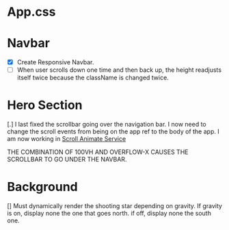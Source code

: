 # App.css

# Navbar

- [x] Create Responsive Navbar.
- [ ] When user scrolls down one time and then back up, the height readjusts itself twice because the className is changed twice.

# Hero Section

[.] I last fixed the scrollbar going over the navigation bar. I now need to change the scroll events from being on the app ref to the body of the app. I am now working in [Scroll Animate Service](../src/services/scrollAnimationService.js)

THE COMBINATION OF 100VH AND OVERFLOW-X CAUSES THE SCROLLBAR TO GO UNDER THE NAVBAR.

# Background

[] Must dynamically render the shooting star depending on gravity. If gravity is on, display none the one that goes north. if off, display none the south one.
